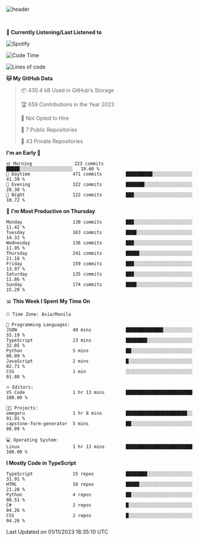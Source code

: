 <!--![header](https://capsule-render.vercel.app/api?type=waving&text=dotRarufu&fontAlign=78&desc=dotrarufu&descAlign=92.5&height=195&theme=tokyonight&animation=fadeIn&fontAlignY=39&descAlignY=49&fontSize=30) -->
![header](https://capsule-render.vercel.app/api?type=waving&desc=dotRarufu&descAlign=50&height=185&theme=tokyonight&animation=fadeIn&descAlignY=39&descSize=15) 
 

&nbsp;<div align="left">
**🎵 Currently Listening/Last Listened to**
</div>

![Spotify](https://github-spotify-widget-seven.vercel.app/api/spotify?background_color=0d1117&border_color=ffffff)


<!--START_SECTION:waka-->
![Code Time](http://img.shields.io/badge/Code%20Time-1%20hr%2013%20mins-blue)

![Lines of code](https://img.shields.io/badge/From%20Hello%20World%20I%27ve%20Written-2.3%20million%20lines%20of%20code-blue)

**🐱 My GitHub Data** 

> 📦 430.4 kB Used in GitHub's Storage 
 > 
> 🏆 659 Contributions in the Year 2023
 > 
> 🚫 Not Opted to Hire
 > 
> 📜 7 Public Repositories 
 > 
> 🔑 43 Private Repositories 
 > 
**I'm an Early 🐤** 

```text
🌞 Morning                223 commits         █████░░░░░░░░░░░░░░░░░░░░   19.60 % 
🌆 Daytime                471 commits         ██████████░░░░░░░░░░░░░░░   41.39 % 
🌃 Evening                322 commits         ███████░░░░░░░░░░░░░░░░░░   28.30 % 
🌙 Night                  122 commits         ███░░░░░░░░░░░░░░░░░░░░░░   10.72 % 
```
📅 **I'm Most Productive on Thursday** 

```text
Monday                   130 commits         ███░░░░░░░░░░░░░░░░░░░░░░   11.42 % 
Tuesday                  163 commits         ████░░░░░░░░░░░░░░░░░░░░░   14.32 % 
Wednesday                136 commits         ███░░░░░░░░░░░░░░░░░░░░░░   11.95 % 
Thursday                 241 commits         █████░░░░░░░░░░░░░░░░░░░░   21.18 % 
Friday                   159 commits         ███░░░░░░░░░░░░░░░░░░░░░░   13.97 % 
Saturday                 135 commits         ███░░░░░░░░░░░░░░░░░░░░░░   11.86 % 
Sunday                   174 commits         ████░░░░░░░░░░░░░░░░░░░░░   15.29 % 
```


📊 **This Week I Spent My Time On** 

```text
🕑︎ Time Zone: Asia/Manila

💬 Programming Languages: 
JSON                     40 mins             ██████████████░░░░░░░░░░░   55.19 % 
TypeScript               23 mins             ████████░░░░░░░░░░░░░░░░░   32.05 % 
Python                   5 mins              ██░░░░░░░░░░░░░░░░░░░░░░░   08.09 % 
JavaScript               2 mins              █░░░░░░░░░░░░░░░░░░░░░░░░   02.71 % 
CSS                      1 min               ░░░░░░░░░░░░░░░░░░░░░░░░░   01.80 % 

🔥 Editors: 
VS Code                  1 hr 13 mins        █████████████████████████   100.00 % 

🐱‍💻 Projects: 
omegeru                  1 hr 8 mins         ███████████████████████░░   91.91 % 
capstone-form-generator  5 mins              ██░░░░░░░░░░░░░░░░░░░░░░░   08.09 % 

💻 Operating System: 
Linux                    1 hr 13 mins        █████████████████████████   100.00 % 
```

**I Mostly Code in TypeScript** 

```text
TypeScript               15 repos            ████████░░░░░░░░░░░░░░░░░   31.91 % 
HTML                     10 repos            █████░░░░░░░░░░░░░░░░░░░░   21.28 % 
Python                   4 repos             ██░░░░░░░░░░░░░░░░░░░░░░░   08.51 % 
C#                       2 repos             █░░░░░░░░░░░░░░░░░░░░░░░░   04.26 % 
CSS                      2 repos             █░░░░░░░░░░░░░░░░░░░░░░░░   04.26 % 
```




 Last Updated on 01/11/2023 18:35:10 UTC
<!--END_SECTION:waka-->


<!--
**dotRarufu/dotRarufu** is a ✨ _special_ ✨ repository because its `README.md` (this file) appears on your GitHub profile.

Here are some ideas to get you started:

- 🔭 I’m currently working on ...
- 🌱 I’m currently learning ...
- 👯 I’m looking to collaborate on ...
- 🤔 I’m looking for help with ...
- 💬 Ask me about ...
- 📫 How to reach me: ...
- 😄 Pronouns: ...
- ⚡ Fun fact: ...
-->

